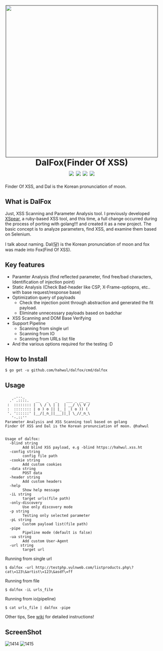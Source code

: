 <h1 align="center">
  <br>
  <a href=""><img src="https://user-images.githubusercontent.com/13212227/79072646-1cdd2500-7d1d-11ea-8a6d-d24301172a17.png" alt="" width="500px;"></a>
  <br>
  DalFox(Finder Of XSS)
  <br>
  <img src="https://img.shields.io/github/languages/top/hahwul/dalfox?style=flat-square"> <img src="https://api.codacy.com/project/badge/Grade/17cac7b8d1e849a688577f2bbdd6ecd0"> <img src="https://img.shields.io/github/issues-closed/hahwul/dalfox?style=flat-square"> 
<a href="https://twitter.com/intent/follow?screen_name=hahwul"><img src="https://img.shields.io/twitter/follow/hahwul?style=flat-square"></a>
</h1>
Finder Of XSS, and Dal is the Korean pronunciation of moon.

## What is DalFox
Just, XSS Scanning and Parameter Analysis tool. I previously developed [XSpear](https://github.com/hahwul/XSpear), a ruby-based XSS tool, and this time, a full change occurred during the process of porting with golang!!! and created it as a new project. The basic concept is to analyze parameters, find XSS, and examine them based on Selenium.

I talk about naming. Dal(달) is the Korean pronunciation of moon and fox was made into Fox(Find Of XSS).

## Key features

- Paramter Analysis (find reflected parameter, find free/bad characters, Identification of injection point)
- Static Analysis (Check Bad-header like CSP, X-Frame-optiopns, etc.. with base request/response base)
- Optimization query of payloads
  - Check the injection point through abstraction and generated the fit payload.
  - Eliminate unnecessary payloads based on badchar
- XSS Scanning and DOM Base Verifying
- Support Pipeline 
  - Scanning from single url
  - Scanning from IO
  - Scanning from URLs list file
- And the various options required for the testing :D

## How to Install
```
$ go get -u github.com/hahwul/dalfox/cmd/dalfox
```

## Usage
```plain
    _..._
  .' .::::.   __   _   _    ___ _ __ __
 :  :::::::: |  \ / \ | |  | __/ \\ V /
 :  :::::::: | o ) o || |_ | _( o )) (
 '. '::::::' |__/|_n_||___||_| \_//_n_\
   '-.::''
Parameter Analysis and XSS Scanning tool based on golang
Finder Of XSS and Dal is the Korean pronunciation of moon. @hahwul


Usage of dalfox:
  -blind string
    	Add blind XSS payload, e.g -blind https://hahwul.xss.ht
  -config string
    	config file path
  -cookie string
    	Add custom cookies
  -data string
    	POST data
  -header string
    	Add custom headers
  -help
    	Show help message
  -iL string
    	target urls(file path)
  -only-discovery
    	Use only discovery mode
  -p string
    	Testing only selected parameter
  -pL string
    	Custom payload list(file path)
  -pipe
    	Pipeline mode (default is false)
  -ua string
    	Add custom User-Agent
  -url string
    	target url
```
Running from single url
```plain
$ dalfox -url http://testphp.vulnweb.com/listproducts.php\?cat\=123\&artist\=123\&asdf\=ff
```

Running from file
```plain
$ dalfox -iL urls_file
```

Running from io(pipeline)
```plain
$ cat urls_file | dalfox -pipe
```

Other tips, See [wiki](https://github.com/hahwul/dalfox/wiki) for detailed instructions!


## ScreenShot
![1414](https://user-images.githubusercontent.com/13212227/79870656-403f5880-841e-11ea-9fef-0e47be5dc3ee.png)
![1415](https://user-images.githubusercontent.com/13212227/79870669-46cdd000-841e-11ea-919e-a2020997c3f8.png)
